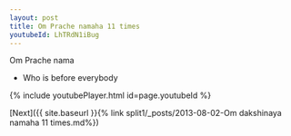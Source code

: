 ```yaml
---
layout: post
title: Om Prache namaha 11 times
youtubeId: LhTRdN1iBug
---
```

 
 
Om Prache nama 
 
 -  Who is before everybody 
 
  
 
  
 
 
 
 
 
 


{% include youtubePlayer.html id=page.youtubeId %}
 
[Next]({{ site.baseurl }}{% link  split1/_posts/2013-08-02-Om dakshinaya namaha 11 times.md%})
 
